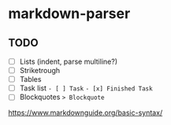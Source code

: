 # markdown-parser

## TODO

- [ ] Lists (indent, parse multiline?)
- [ ] Striketrough
- [ ] Tables
- [ ] Task list `- [ ] Task` `- [x] Finished Task`
- [ ] Blockquotes `> Blockquote`

https://www.markdownguide.org/basic-syntax/
